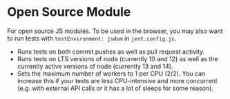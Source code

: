 # Open Source Module

For open source JS modules.
To be used in the browser, you may also want to run tests with `testEnvironment: jsdom` in `jest.config.js`.

- Runs tests on both commit pushes as well as pull request activity.
- Runs tests on LTS versions of node (currently 10 and 12) as well as the currently active versions of node (currently 13 and 14).
- Sets the maximum number of workers to 1 per CPU (2/2). You can increase this if your tests are less CPU-intensive and more concurrent (e.g. with external API calls or it has a lot of sleeps for some reason).
